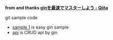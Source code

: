 **from and thanks [ginを最速でマスターしよう - Qiita](https://qiita.com/Syoitu/items/8e7e3215fb7ac9dabc3a#controllerbookgo)**

git sample code

- [sample 1](static) is easy gin sample
- [api](api) is CRUD api by gin
